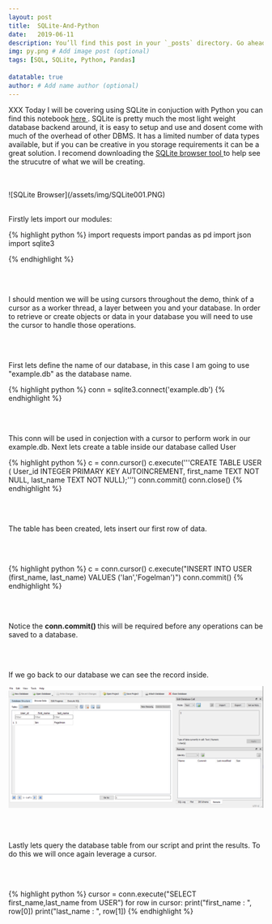 ```yaml
---
layout: post
title:  SQLite-And-Python
date:   2019-06-11
description: You’ll find this post in your `_posts` directory. Go ahead and edit it and re-build the site to see your changes. # Add post description (optional)
img: py.png # Add image post (optional)
tags: [SQL, SQLite, Python, Pandas]

datatable: true
author: # Add name author (optional)
---
```

XXX
Today I will be covering using SQLite in conjuction with Python you can find this notebook <a href="https://anaconda.org/IanFogelman/sqlite-and-python/notebook" target="_blank"> here </a>.
SQLite is pretty much the most light weight database backend around, it is easy to setup and use and dosent come with much of the overhead of other DBMS. It has a limited number of data types available, but if you can be creative in you storage requirements it can be a great solution. I recomend downloading the <a href="https://sqlitebrowser.org/dl/" target="_blank">SQLite browser tool </a>  to help see the strucutre of what we will be creating.

<br>
<br>
 ![SQLite Browser](/assets/img/SQLite001.PNG)
 
<br>
<br>

Firstly lets import our modules:

{% highlight python %}
import requests
import pandas as pd
import json
import sqlite3

{% endhighlight %}  

<br>
<br>

I should mention we will be using cursors throughout the demo, think of a cursor as a worker thread, a layer between you and your database. In order to retrieve or create objects or data in your database you will need to use the cursor to handle those operations.

<br>
<br>

First lets define the name of our database, in this case I am going to use "example.db" as the database name.

{% highlight python %}
conn = sqlite3.connect('example.db')
{% endhighlight %}  

<br>
<br>

This conn will be used in conjection with a cursor to perform work in our example.db.
Next lets create a table inside our database called User

{% highlight python %}
c = conn.cursor()
c.execute('''CREATE TABLE USER (
 User_id INTEGER PRIMARY KEY AUTOINCREMENT,
 first_name TEXT NOT NULL,
 last_name TEXT NOT NULL);''')
conn.commit()
conn.close()
{% endhighlight %} 

<br>
<br>

The table has been created, lets insert our first row of data.

<br>
<br> 

{% highlight python %}
c = conn.cursor()
c.execute("INSERT INTO USER (first_name, last_name) VALUES ('Ian','Fogelman')")
conn.commit()
{% endhighlight %} 

<br>
<br> 

Notice the <strong> conn.commit() </strong> this will be required before any operations can be saved to a database.

<br>
<br>

If we go back to our database we can see the record inside.

 ![SQLite Browser](/assets/img/SQLite002.PNG)
 
<br>
<br>

Lastly lets query the database table from our script and print the results. To do this we will once again leverage a cursor.

<br>
<br>

{% highlight python %}
cursor = conn.execute("SELECT first_name,last_name from USER")
for row in cursor:
    print("first_name : ", row[0])
    print("last_name : ", row[1])
{% endhighlight %} 
